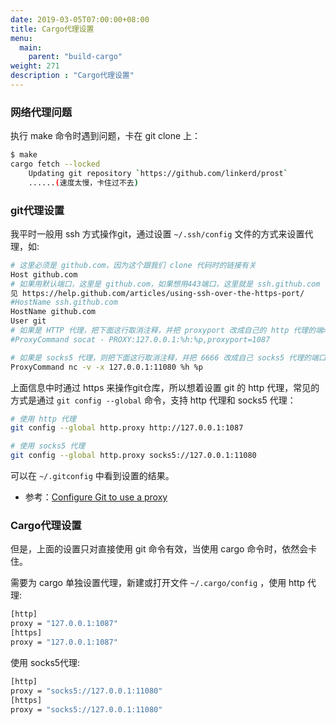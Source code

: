 ```yaml
---
date: 2019-03-05T07:00:00+08:00
title: Cargo代理设置
menu:
  main:
    parent: "build-cargo"
weight: 271
description : "Cargo代理设置"
---
```


### 网络代理问题

执行 make 命令时遇到问题，卡在 git clone 上：

```bash
$ make
cargo fetch --locked
    Updating git repository `https://github.com/linkerd/prost`
    ......(速度太慢，卡住过不去)
```

### git代理设置

我平时一般用 ssh 方式操作git，通过设置 `~/.ssh/config` 文件的方式来设置代理，如:

```bash
# 这里必须是 github.com，因为这个跟我们 clone 代码时的链接有关
Host github.com
# 如果用默认端口，这里是 github.com，如果想用443端口，这里就是 ssh.github.com 详
见 https://help.github.com/articles/using-ssh-over-the-https-port/
#HostName ssh.github.com
HostName github.com
User git
# 如果是 HTTP 代理，把下面这行取消注释，并把 proxyport 改成自己的 http 代理的端>口
#ProxyCommand socat - PROXY:127.0.0.1:%h:%p,proxyport=1087

# 如果是 socks5 代理，则把下面这行取消注释，并把 6666 改成自己 socks5 代理的端口
ProxyCommand nc -v -x 127.0.0.1:11080 %h %p
```

上面信息中时通过 https 来操作git仓库，所以想着设置 git 的 http 代理，常见的方式是通过 `git config --global` 命令，支持 http 代理和 socks5 代理：

```bash
# 使用 http 代理
git config --global http.proxy http://127.0.0.1:1087

# 使用 socks5 代理
git config --global http.proxy socks5://127.0.0.1:11080
```

可以在 `~/.gitconfig` 中看到设置的结果。

- 参考：[Configure Git to use a proxy](https://gist.github.com/evantoli/f8c23a37eb3558ab8765)

### Cargo代理设置

但是，上面的设置只对直接使用 git 命令有效，当使用 cargo 命令时，依然会卡住。

需要为 cargo 单独设置代理，新建或打开文件 `~/.cargo/config` ，使用 http 代理:

```bash
[http]
proxy = "127.0.0.1:1087"
[https]
proxy = "127.0.0.1:1087"
```

使用 socks5代理:

```bash
[http]
proxy = "socks5://127.0.0.1:11080"
[https]
proxy = "socks5://127.0.0.1:11080"
```

